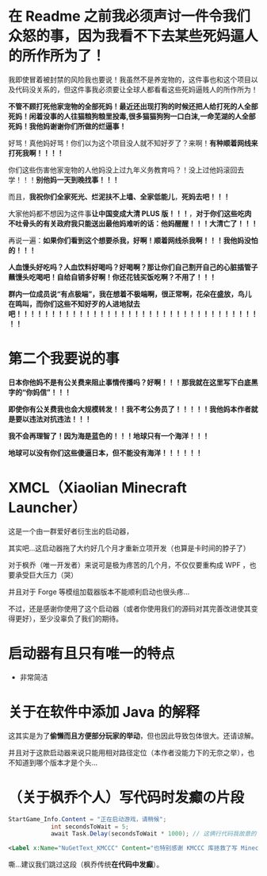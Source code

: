 

# 在 Readme 之前我必须声讨一件令我们众怒的事，因为我看不下去某些死妈逼人的所作所为了！

我即使冒着被封禁的风险我也要说！我虽然不是养宠物的，这件事也和这个项目以及代码没关系的，但这件事我必须要让全球人都看看这些死妈逼贱人的所作所为！

**不管不顾打死他家宠物的全部死妈！最近还出现打狗的时候还把人给打死的人全部死妈！闲着没事的人往猫粮狗粮里投毒,很多猫猫狗狗一口白沫,一命芜湖的人全部死妈！我他妈谢谢你们所做的烂逼事！**

好骂！真他妈好骂！你们以为这个项目没人就不知好歹了？来啊！**有种顺着网线来打死我啊！！！！**

你们这些伤害他家宠物的人他妈没上过九年义务教育吗？！没上过他妈滚回去学！！！**别他妈一天到晚找事！！！**

而且，**我祝你们全家死光、烂泥扶不上墙、全家低能儿**，**死妈去吧！！！**

大家他妈都不想因为这件事**让中国变成大清 PLUS 版！！！**，**对于你们这些吃肉不吐骨头的有关政府我只能送出最他妈难听的话：他妈醒醒！！！大清亡了！！！**

再说一遍：**如果你们看到这个想要杀我，好啊！顺着网线杀我啊！！！我他妈没怕的！！！**

**人血馒头好吃吗？人血饮料好喝吗？好喝啊？那让你们自己割开自己的心脏插管子蘸馒头吃喝吧！自给自销多好啊！你还花钱买饭吃啊？不用了！！！**

**群内一位成员说“有点极端”，我在想着不极端啊，很正常啊，花朵在盛放，鸟儿在鸣叫，而你们这些不知好歹的人进地狱去吧！！！！！！！！！！！！！！！！！！！！！！！！！！！！！！！！！！！！！**

# 第二个我要说的事

**日本你他妈不是有公关费来阻止事情传播吗？好啊！！！那我就在这里写下白底黑字的“你妈信”！！！**

**即使你有公关费我也会大规模转发！！我不考公务员了！！！！！我他妈本作者就是要以违法对抗违法！！！**

**我不会再理智了！因为海是蓝色的！！！地球只有一个海洋！！！**

**地球可以没有你们这些傻逼日本，但不能没有海洋！！！！！！**

# XMCL（Xiaolian Minecraft Launcher）


这是一个由一群爱好者衍生出的启动器，

其实吧...这启动器拖了大约好几个月才重新立项开发（也算是卡时间的脖子了）

对于枫乔（唯一开发者）来说可是极为疼苦的几个月，不仅仅要重构成 WPF ，也要承受巨大压力（哭）

并且对于 Forge 等模组加载器版本不能顺利启动也很头疼...

不过，还是感谢你使用了这个启动器（或者你使用我们的源码对其完善改进使其变得更好），至少没辜负了我们的期待。

# 启动器有且只有唯一的特点

- 非常简洁

# 关于在软件中添加 Java 的解释

这其实是为了**偷懒而且方便部分玩家的举动**，但也因此导致包体很大。还请谅解。

并且对于这款启动器来说只能用相对路径定位（本作者没能力下的无奈之举），也不知道到哪个版本才是个头...

# （关于枫乔个人）写代码时发癫の片段

```csharp
StartGame_Info.Content = "正在启动游戏，请稍候";
            int secondsToWait = 5; 
            await Task.Delay(secondsToWait * 1000); // 这俩行代码我故意的（
```

```xml
<Label x:Name="NuGetText_KMCCC" Content="也特别感谢 KMCCC 库拯救了写 Minecraft 启动及登录的疼苦时刻（笑）" HorizontalAlignment="Left" Margin="32,345,0,0" VerticalAlignment="Top"/>
```

嘶...建议我们跳过这段（枫乔传统**在代码中发癫**）。
